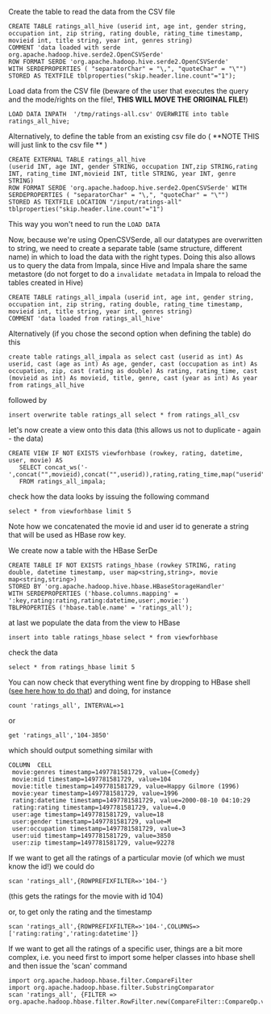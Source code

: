 
Create the table to read the data from the CSV file

```
CREATE TABLE ratings_all_hive (userid int, age int, gender string, occupation int, zip string, rating double, rating_time timestamp, movieid int, title string, year int, genres string) 
COMMENT 'data loaded with serde org.apache.hadoop.hive.serde2.OpenCSVSerde' 
ROW FORMAT SERDE 'org.apache.hadoop.hive.serde2.OpenCSVSerde' 
WITH SERDEPROPERTIES ( "separatorChar" = "\,", "quoteChar" = "\"") 
STORED AS TEXTFILE tblproperties("skip.header.line.count"="1");
```

Load data from the CSV file (beware of the user that executes the query and the mode/rights on the file!, **THIS WILL MOVE THE ORIGINAL FILE!**)

```
LOAD DATA INPATH  '/tmp/ratings-all.csv' OVERWRITE into table ratings_all_hive;
```

Alternatively, to define the table from an existing csv file do ( **NOTE THIS will just link to the csv file ** )

```
CREATE EXTERNAL TABLE ratings_all_hive 
(userid INT, age INT, gender STRING, occupation INT,zip STRING,rating INT, rating_time INT,movieid INT, title STRING, year INT, genre STRING) 
ROW FORMAT SERDE 'org.apache.hadoop.hive.serde2.OpenCSVSerde' WITH SERDEPROPERTIES ( "separatorChar" = "\,", "quoteChar" = "\"")
STORED AS TEXTFILE LOCATION "/input/ratings-all" tblproperties("skip.header.line.count"="1")
```
This way you won't need to run the ```LOAD DATA```


Now, because we're using OpenCSVSerde, all our datatypes are overwritten to string, we need to create a separate table (same structure, different name) in which to load the data with the right types. Doing this also allows us to query the data from Impala, since Hive and Impala share the same metastore (do not forget to do a `invalidate metadata` in Impala to reload the tables created in Hive)

```
CREATE TABLE ratings_all_impala (userid int, age int, gender string, occupation int, zip string, rating double, rating_time timestamp, movieid int, title string, year int, genres string) 
COMMENT 'data loaded from ratings_all_hive' 
```

Alternatively (if you chose the second option when defining the table) do this
```
create table ratings_all_impala as select cast (userid as int) As userid, cast (age as int) As age, gender, cast (occupation as int) As occupation, zip, cast (rating as double) As rating, rating_time, cast (movieid as int) As movieid, title, genre, cast (year as int) As year from ratings_all_hive 
```



followed by 

```
insert overwrite table ratings_all select * from ratings_all_csv
```

let's now create a view onto this data (this allows us not to duplicate - again - the data)

```
CREATE VIEW IF NOT EXISTS viewforhbase (rowkey, rating, datetime, user, movie) AS
   SELECT concat_ws('-',concat("",movieid),concat("",userid)),rating,rating_time,map("userid",userid,"age",age,"zip",zip,"occupation",occupation,"gender",gender),map("movieid",movieid,"title",title,"year",year,"genre",genre)
   FROM ratings_all_impala;
```

check how the data looks by issuing the following command
```
select * from viewforhbase limit 5
```

Note how we concatenated the movie id and user id to generate a string that will be used as HBase row key.

We create now a table with the HBase SerDe

```
CREATE TABLE IF NOT EXISTS ratings_hbase (rowkey STRING, rating double, datetime timestamp, user map<string,string>, movie map<string,string>)
STORED BY 'org.apache.hadoop.hive.hbase.HBaseStorageHandler'
WITH SERDEPROPERTIES ('hbase.columns.mapping' = ':key,rating:rating,rating:datetime,user:,movie:')
TBLPROPERTIES ('hbase.table.name' = 'ratings_all');
```

at last we populate the data from the view to HBase

```
insert into table ratings_hbase select * from viewforhbase
```

check the data
```
select * from ratings_hbase limit 5
```

You can now check that everything went fine by dropping to HBase shell ([see here how to do that](https://github.com/academyofdata/clusterdock/blob/master/cheatsheet.md#hbase)) and doing, for instance 

```
count 'ratings_all', INTERVAL=>1
```

or

```
get 'ratings_all','104-3850'
```

which should output something similar with

```
COLUMN  CELL
 movie:genres timestamp=1497781581729, value={Comedy}
 movie:mid timestamp=1497781581729, value=104
 movie:title timestamp=1497781581729, value=Happy Gilmore (1996)
 movie:year timestamp=1497781581729, value=1996
 rating:datetime timestamp=1497781581729, value=2000-08-10 04:10:29
 rating:rating timestamp=1497781581729, value=4.0
 user:age timestamp=1497781581729, value=18
 user:gender timestamp=1497781581729, value=M
 user:occupation timestamp=1497781581729, value=3
 user:uid timestamp=1497781581729, value=3850
 user:zip timestamp=1497781581729, value=92278
 ```
 
 If we want to get all the ratings of a particular movie (of which we must know the id!) we could do
 
 ```
 scan 'ratings_all',{ROWPREFIXFILTER=>'104-'}
 ```
 
 (this gets the ratings for the movie with id 104)
 
 or, to get only the rating and the timestamp
 
 ```
 scan 'ratings_all',{ROWPREFIXFILTER=>'104-',COLUMNS=>['rating:rating','rating:datetime']}
 ```

If we want to get all the ratings of a specific user, things are a bit more complex, i.e. you need first to import some helper classes into hbase shell and then issue the 'scan' command

```
import org.apache.hadoop.hbase.filter.CompareFilter
import org.apache.hadoop.hbase.filter.SubstringComparator
scan 'ratings_all', {FILTER => org.apache.hadoop.hbase.filter.RowFilter.new(CompareFilter::CompareOp.valueOf('EQUAL'),SubstringComparator.new("-3850"))}
```
